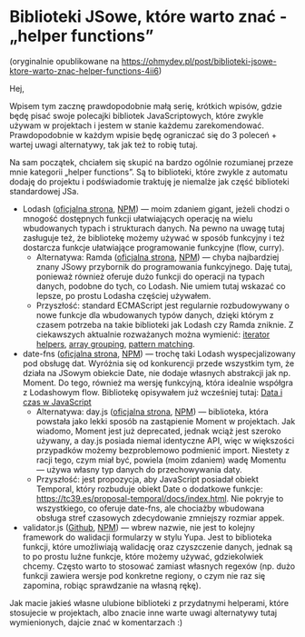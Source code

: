 # Biblioteki JSowe, które warto znać - „helper functions”

(oryginalnie opublikowane na https://ohmydev.pl/post/biblioteki-jsowe-ktore-warto-znac-helper-functions-4ii6)

Hej,

Wpisem tym zacznę prawdopodobnie małą serię, krótkich wpisów, gdzie będę pisać swoje polecajki bibliotek JavaScriptowych, które zwykle używam w projektach i jestem w stanie każdemu zarekomendować. Prawdopodobnie w każdym wpisie będę ograniczać się do 3 poleceń + wartej uwagi alternatywy, tak jak też to robię tutaj.

Na sam początek, chciałem się skupić na bardzo ogólnie rozumianej przeze mnie kategorii „helper functions”. Są to biblioteki, które zwykle z automatu dodaję do projektu i podświadomie traktuję je niemalże jak część biblioteki standardowej JSa.

- Lodash ([oficjalna strona](https://lodash.com/), [NPM](https://www.npmjs.com/package/lodash)) — moim zdaniem gigant, jeżeli chodzi o mnogość dostępnych funkcji ułatwiających operację na wielu wbudowanych typach i strukturach danych. Na pewno na uwagę tutaj zasługuje też, że bibliotekę możemy używać w sposób funkcyjny i też dostarcza funkcje ułatwiające programowanie funkcyjne (flow, curry).
    - Alternatywa: Ramda ([oficjalna strona](https://ramdajs.com/), [NPM](https://www.npmjs.com/package/ramda)) — chyba najbardziej znany JSowy przybornik do programowania funkcyjnego. Daję tutaj, ponieważ również oferuje dużo funkcji do operacji na typach danych, podobne do tych, co Lodash. Nie umiem tutaj wskazać co lepsze, po prostu Lodasha częściej używałem.
    - Przyszłość: standard ECMAScript jest regularnie rozbudowywany o nowe funkcje dla wbudowanych typów danych, dzięki którym z czasem potrzeba na takie biblioteki jak Lodash czy Ramda zniknie. Z ciekawszych aktualnie rozważanych można wymienić: [iterator helpers](https://www.proposals.es/proposals/Iterator%20helpers), [array grouping](https://www.proposals.es/proposals/Array%20Grouping), [pattern matching](https://www.proposals.es/proposals/Pattern%20Matching).
- date-fns ([oficjalna strona](https://date-fns.org/), [NPM](https://www.npmjs.com/package/date-fns)) — trochę taki Lodash wyspecjalizowany pod obsługę dat. Wyróżnia się od konkurencji przede wszystkim tym, że działa na JSowym obiekcie Date, nie dodaje własnych abstrakcji jak np. Moment. Do tego, również ma wersję funkcyjną, która idealnie współgra z Lodashowym flow. Bibliotekę opisywałem już wcześniej tutaj: [Data i czas w JavaScript](../data-i-czas-w-javascript/article.md)
    - Alternatywa: day.js ([oficjalna strona](https://day.js.org/), [NPM](https://www.npmjs.com/package/dayjs)) — biblioteka, która powstała jako lekki sposób na zastąpienie Moment w projektach. Jak wiadomo, Moment jest już deprecated, jednak wciąż jest szeroko używany, a day.js posiada niemal identyczne API, więc w większości przypadków możemy bezproblemowo podmienić import. Niestety z racji tego, czym miał być, powiela (moim zdaniem) wadę Momentu — używa własny typ danych do przechowywania daty.
    - Przyszłość: jest propozycja, aby JavaScript posiadał obiekt Temporal, który rozbuduje obiekt Date o dodatkowe funkcje: https://tc39.es/proposal-temporal/docs/index.html. Nie pokryje to wszystkiego, co oferuje date-fns, ale chociażby wbudowana obsługa stref czasowych zdecydowanie zmniejszy rozmiar appek.
- validator.js ([Github](https://github.com/validatorjs/validator.js/), [NPM](https://www.npmjs.com/package/validator)) — wbrew nazwie, nie jest to kolejny framework do walidacji formularzy w stylu Yupa. Jest to biblioteka funkcji, które umożliwiają walidację oraz czyszczenie danych, jednak są to po prostu luźne funkcje, które możemy używać, gdziekolwiek chcemy. Często warto to stosować zamiast własnych regexów (np. dużo funkcji zawiera wersje pod konkretne regiony, o czym nie raz się zapomina, robiąc sprawdzanie na własną rękę).

Jak macie jakieś własne ulubione biblioteki z przydatnymi helperami, które stosujecie w projektach, albo znacie inne warte uwagi alternatywy tutaj wymienionych, dajcie znać w komentarzach :)
